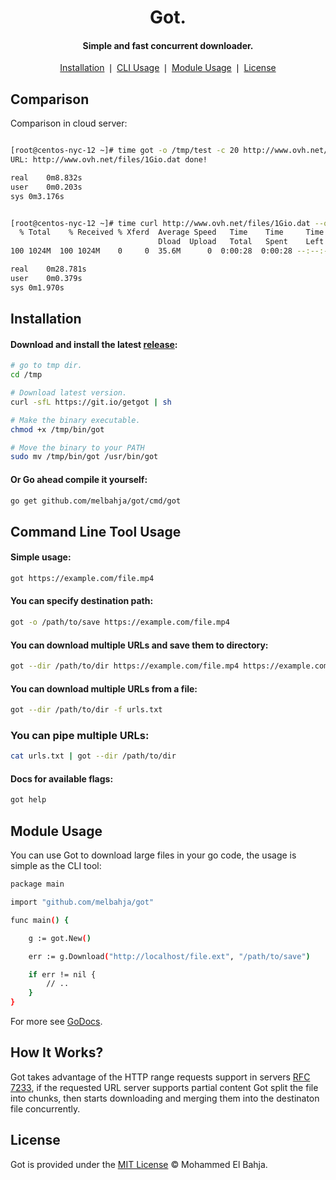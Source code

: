 <div align="center">
	<h1>Got.</h1>
	<h4 align="center">
		Simple and fast concurrent downloader.
	</h4>
</div>

<p align="center">
	<a href="#installation">Installation</a> ❘
	<a href="#command-line-tool-usage">CLI Usage</a> ❘
	<a href="#module-usage">Module Usage</a> ❘
	<a href="#license">License</a>
</p>

## Comparison

Comparison in cloud server:

```bash

[root@centos-nyc-12 ~]# time got -o /tmp/test -c 20 http://www.ovh.net/files/1Gio.dat
URL: http://www.ovh.net/files/1Gio.dat done!

real    0m8.832s
user    0m0.203s
sys 0m3.176s


[root@centos-nyc-12 ~]# time curl http://www.ovh.net/files/1Gio.dat --output /tmp/test1
  % Total    % Received % Xferd  Average Speed   Time    Time     Time  Current
								 Dload  Upload   Total   Spent    Left  Speed
100 1024M  100 1024M    0     0  35.6M      0  0:00:28  0:00:28 --:--:-- 34.4M

real    0m28.781s
user    0m0.379s
sys 0m1.970s

```


## Installation

#### Download and install the latest [release](https://github.com/melbahja/got/releases):
```bash
# go to tmp dir.
cd /tmp

# Download latest version.
curl -sfL https://git.io/getgot | sh

# Make the binary executable.
chmod +x /tmp/bin/got

# Move the binary to your PATH
sudo mv /tmp/bin/got /usr/bin/got
```

#### Or Go ahead compile it yourself:
```bash
go get github.com/melbahja/got/cmd/got
```


## Command Line Tool Usage

#### Simple usage:
```bash
got https://example.com/file.mp4
```

#### You can specify destination path:
```bash
got -o /path/to/save https://example.com/file.mp4
```

#### You can download multiple URLs and save them to directory:
```bash
got --dir /path/to/dir https://example.com/file.mp4 https://example.com/file2.mp4
```

#### You can download multiple URLs from a file:
```bash
got --dir /path/to/dir -f urls.txt
```

### You can pipe multiple URLs:
```bash
cat urls.txt | got --dir /path/to/dir
```

#### Docs for available flags:
```bash
got help
```


## Module Usage

You can use Got to download large files in your go code, the usage is simple as the CLI tool:

```bash
package main

import "github.com/melbahja/got"

func main() {

	g := got.New()

	err := g.Download("http://localhost/file.ext", "/path/to/save")

	if err != nil {
		// ..
	}
}

```

For more see [GoDocs](https://pkg.go.dev/github.com/melbahja/got).

## How It Works?

Got takes advantage of the HTTP range requests support in servers [RFC 7233](https://tools.ietf.org/html/rfc7233), if the requested URL server supports partial content Got split the file into chunks, then starts downloading and merging them into the destinaton file concurrently.


## License

Got is provided under the [MIT License](https://github.com/melbahja/got/blob/master/LICENSE) © Mohammed El Bahja.
